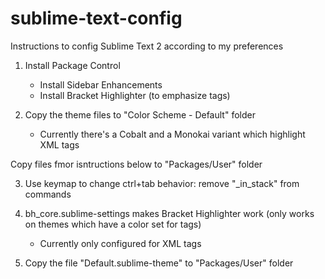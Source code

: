 sublime-text-config
===================

Instructions to config Sublime Text 2 according to my preferences

1. Install Package Control
	- Install Sidebar Enhancements
	- Install Bracket Highlighter (to emphasize tags)

2. Copy the theme files to "Color Scheme - Default" folder
	- Currently there's a Cobalt and a Monokai variant which highlight XML tags

Copy files fmor isntructions below to "Packages/User" folder 

3. Use keymap to change ctrl+tab behavior: remove "_in_stack" from commands
4. bh_core.sublime-settings makes Bracket Highlighter work (only works on themes which have a color set for tags)
	- Currently only configured for XML tags

5. Copy the file "Default.sublime-theme" to "Packages/User" folder